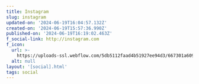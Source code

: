 ```yaml
---
title: Instagram
slug: instagram
updated-on: '2024-06-19T16:04:57.132Z'
created-on: '2024-06-19T15:57:36.990Z'
published-on: '2024-06-19T16:19:02.463Z'
f_social-link: http://instagram.com
f_icon:
  url: >-
    https://uploads-ssl.webflow.com/5db5112faad4b51927ee94d3/667301a609a36635cf511d30_instagram.png
  alt: null
layout: '[social].html'
tags: social
---
```



